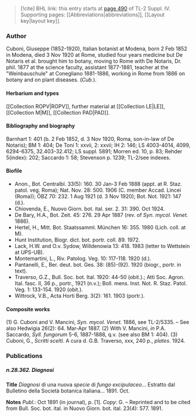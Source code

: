 > [!cite] BHL link: this entry starts at [page 490](https://www.biodiversitylibrary.org/item/103860#page/500/mode/1up) of TL-2 Suppl. IV.
> Supporting pages: [[Abbreviations|abbreviations]], [[Layout key|layout key]].

### Author

Cuboni, Giuseppe (1852-1920), Italian botanist at Modena, born 2 Feb 1852 in Modena, died 3 Nov 1920 at Rome, studied four years medicine but De Notaris et al. brought him to botany, moving to Rome with De Notaris, Dr. phil. 1877 at the science faculty, assistant 1877-1881, teacher at the "Weinbauschule" at Conegliano 1881-1886, working in Rome from 1886 on botany and on plant diseases. (*Cub.*).

#### Herbarium and types

[[Collection ROPV|ROPV]], further material at [[Collection LE|LE]], [[Collection M|M]], [[Collection PAD|PAD]].

#### Bibliography and biography

Barnhart 1: 401 (b. 2 Feb 1852, d. 3 Nov 1920, Roma, son-in-law of De Notaris); BM 1: 404; De Toni 1: xxvii, 2: xxvii; IH 2: 146; LS 4003-4014, 4099, 6294-6375, 32.403-32.412; LS suppl. 5891; Morren ed. 10, p. 83; Rehder 5(index): 202; Saccardo 1: 58; Stevenson p. 1239; TL-2/see indexes.

#### Biofile

- Anon., Bot. Centralbl. 33(5): 160. 30 Jan-3 Feb 1888 (appt. at R. Staz. patol. veg. Roma); Nat. Nov. 28: 500. 1906 (C. member Accad. Lincei (Roma)); ÖBZ 70: 232. 1 Aug 1921 (d. 3 Nov 1920); Bot. Not. 1921: 147 (d.).
- Chiovenda, E., Nuovo Giorn. bot. ital. ser. 2. 31: 390. Oct 1924.
- De Bary, H.A., Bot. Zeit. 45: 276. 29 Apr 1887 (rev. of *Syn. mycol. Venet.* 1886).
- Hertel, H., Mitt. Bot. Staatssamml. München 16: 355. 1980 (Lich. coll. at M).
- Hunt Institution, Biogr. dict. bot. portr. coll. 89. 1972.
- Lack, H.W. and O.v. Sydow, Willdenowia 13: 418. 1983 (letter to Wettstein at UPS-UB).
- Montemartini, L., Riv. Patolog. Veg. 10: 117-118. 1920 (d.).
- Pantanelli, E., Ber. deut. bot. Ges. 38: (85)-(92). 1920 (biogr., portr. in text).
- Traverso, G.Z., Bull. Soc. bot. Ital. 1920: 44-50 (obit.).; Atti Soc. Agron. Ital. fasc. II, 36 p., portr., 1921 (n.v.); Boll. mens. Inst. Not. R. Staz. Patol. Veg. 1: 133-154. 1920 (obit.).
- Wittrock, V.B., Acta Horti Berg. 3(2): 161. 1903 (portr.).

#### Composite works

(1) G. Cuboni and V. Mancini, *Syn. mycol. Venet.* 1886, see TL-2/5335. – See also Hedwigia 26(2): 64. Mar-Apr 1887.
(2) With V. Mancini, *in* P.A. Saccardo, *Syll. fungorum* 5-6, 1887-1888, q.v. (see also BM 1: 404).
(3) Cuboni, G., *Scritti scelti*. A cura d. G.B. Traverso, xxx, 240 p., *plates*. 1924.

### Publications

##### n.28.362. Diagnosi

**Title**
*Diagnosi* di una nuova *specie* di *fungo excipulaceo*... Estratto dal Bulletino della Società botanica italiana... 1891. Oct.

**Notes**
*Publ*.: Oct 1891 (in journal), p. \[1\]. *Copy*: G. – Reprinted and to be cited from Bull. Soc. bot. ital. in Nuovo Giorn. bot. ital. 23(4): 577. 1891.

